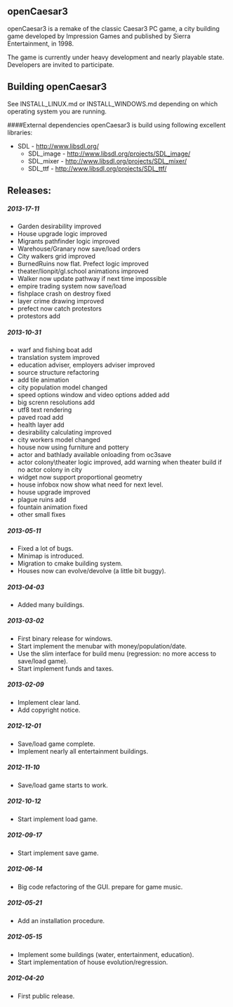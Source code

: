 openCaesar3
-----------
openCaesar3 is a remake of the classic Caesar3 PC game, a city building game developed by Impression Games and published by Sierra Entertainment, in 1998.

The game is currently under heavy development and nearly playable state. Developers are invited to participate.

Building openCaesar3
-------------------
See INSTALL_LINUX.md or INSTALL_WINDOWS.md depending on which operating system you are running.

####External dependencies
openCaesar3 is build using following excellent libraries:
  * SDL - http://www.libsdl.org/
    * SDL_image - http://www.libsdl.org/projects/SDL_image/
    * SDL_mixer - http://www.libsdl.org/projects/SDL_mixer/
    * SDL_ttf - http://www.libsdl.org/projects/SDL_ttf/
    
Releases:
---------
##### 2013-17-11
  * Garden desirability improved
  * House upgrade logic improved
  * Migrants pathfinder logic improved
  * Warehouse/Granary now save/load orders
  * City walkers grid improved
  * BurnedRuins now flat. Prefect logic improved
  * theater/lionpit/gl.school animations improved
  * Walker now update pathway if next time impossible
  * empire trading system now save/load
  * fishplace crash on destroy fixed
  * layer crime drawing improved
  * prefect now catch protestors
  * protestors add 

##### 2013-10-31
  * warf and fishing boat add
  * translation system improved
  * education adviser, employers adviser improved
  * source structure refactoring
  * add tile animation
  * city population model changed
  * speed options window and video options added add
  * big screnn resolutions add
  * utf8 text rendering
  * paved road add
  * health layer add
  * desirability calculating improved
  * city workers model changed
  * house now using furniture and pottery
  * actor and bathlady available onloading from oc3save
  * actor colony\theater logic improved, add warning when theater build if no actor colony in city
  * widget now support proportional geometry
  * house infobox now show what need for next level.
  * house upgrade improved
  * plague ruins add
  * fountain animation fixed
  * other small fixes


##### 2013-05-11
  * Fixed a lot of bugs.
  * Minimap is introduced.
  * Migration to cmake building system.
  * Houses now can evolve/devolve (a little bit buggy).

##### 2013-04-03
  * Added many buildings.

##### 2013-03-02
  * First binary release for windows.
  * Start implement the menubar with money/population/date.
  * Use the slim interface for build menu (regression: no more access to save/load game).
  * Start implement funds and taxes.

##### 2013-02-09
  * Implement clear land.
  * Add copyright notice.

##### 2012-12-01
  * Save/load game complete.
  * Implement nearly all entertainment buildings.

##### 2012-11-10
  * Save/load game starts to work.

##### 2012-10-12
  * Start implement load game.

##### 2012-09-17
  * Start implement save game.

##### 2012-06-14
  * Big code refactoring of the GUI. prepare for game music.

##### 2012-05-21
  * Add an installation procedure.

##### 2012-05-15
  * Implement some buildings (water, entertainment, education). 
  * Start implementation of house evolution/regression.

##### 2012-04-20
  * First public release.

